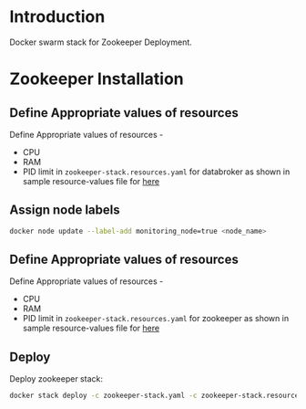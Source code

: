 # Introduction
Docker swarm stack for Zookeeper Deployment.
# Zookeeper Installation
## Define Appropriate values of resources

Define Appropriate values of resources -
- CPU 
- RAM 
- PID limit 
in `zookeeper-stack.resources.yaml`  for databroker as shown in sample resource-values file for [here](example-zookeeper-stack.resources.yaml)

## Assign node labels
```sh
docker node update --label-add monitoring_node=true <node_name>   
```
## Define Appropriate values of resources

Define Appropriate values of resources -
- CPU 
- RAM 
- PID limit 
in `zookeeper-stack.resources.yaml`  for zookeeper as shown in sample resource-values file for [here](example-zookeeper-stack.resources.yaml)

## Deploy
Deploy zookeeper stack: 
```sh
docker stack deploy -c zookeeper-stack.yaml -c zookeeper-stack.resources.yaml zookeeper
```
